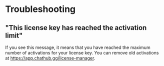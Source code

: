 # Troubleshooting

## "This license key has reached the activation limit"

If you see this message, it means that you have reached the maximum number of activations for your license key.
You can remove old activations at <https://app.chathub.gg/license-manager>.


